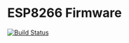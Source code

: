 # ESP8266 Firmware
[![Build Status](https://travis-ci.org/sglahn/esp8266-sensor-board-firmware.svg?branch=master)](https://travis-ci.org/sglahn/esp8266-sensor-board-firmware)
